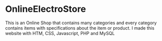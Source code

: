 # OnlineElectroStore
This is an Online Shop that contains many categories and every category contains items with specifications about the item or product. I made this website with HTM, CSS, Javascript, PHP and MySQL
